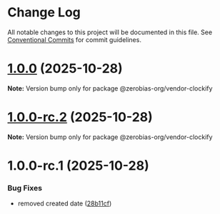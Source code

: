 # Change Log

All notable changes to this project will be documented in this file.
See [Conventional Commits](https://conventionalcommits.org) for commit guidelines.

# [1.0.0](https://github.com/zerobias-org/vendor/compare/@zerobias-org/vendor-clockify@1.0.0-rc.2...@zerobias-org/vendor-clockify@1.0.0) (2025-10-28)

**Note:** Version bump only for package @zerobias-org/vendor-clockify





# [1.0.0-rc.2](https://github.com/zerobias-org/vendor/compare/@zerobias-org/vendor-clockify@1.0.0-rc.1...@zerobias-org/vendor-clockify@1.0.0-rc.2) (2025-10-28)

**Note:** Version bump only for package @zerobias-org/vendor-clockify





# 1.0.0-rc.1 (2025-10-28)


### Bug Fixes

* removed created date ([28b11cf](https://github.com/zerobias-org/vendor/commit/28b11cf2563e9cdadd4b1dc83edd60d2fcd01df0))
